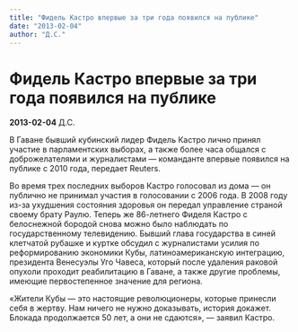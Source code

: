 ```yaml
---
title: "Фидель Кастро впервые за три года появился на публике"
date: "2013-02-04"
author: "Д.С."
---
```


# Фидель Кастро впервые за три года появился на публике

**2013-02-04** Д.С.

В Гаване бывший кубинский лидер Фидель Кастро лично принял участие в парламентских выборах, а также более часа общался с доброжелателями и журналистами — команданте впервые появился на публике с 2010 года, передает Reuters.

[ ](http://news.mail.ru/politics/11847961/gallery/)

Во время трех последних выборов Кастро голосовал из дома — он публично не принимал участия в голосовании с 2006 года. В 2008 году из-за ухудшения состояния здоровья он передал управление страной своему брату Раулю. Теперь же 86-летнего Фиделя Кастро с белоснежной бородой снова можно было наблюдать по государственному телевидению. Бывший глава государства в синей клетчатой рубашке и куртке обсудил с журналистами усилия по реформированию экономики Кубы, латиноамериканскую интеграцию, президента Венесуэлы Уго Чавеса, который после удаления раковой опухоли проходит реабилитацию в Гаване, а также другие проблемы, имеющие первостепенное значение для региона.

«Жители Кубы — это настоящие революционеры, которые принесли себя в жертву. Нам ничего не нужно доказывать, история докажет. Блокада продолжается 50 лет, а они не сдаются», — заявил Кастро.